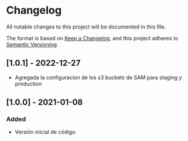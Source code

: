 # Changelog
All notable changes to this project will be documented in this file.

The format is based on [Keep a Changelog](https://keepachangelog.com/en/1.0.0/),
and this project adheres to [Semantic Versioning](https://semver.org/spec/v2.0.0.html).

## [1.0.1] - 2022-12-27
- Agregada la configuracion de los s3 buckets de SAM para staging y production

## [1.0.0] - 2021-01-08
### Added
- Versión inicial de código.

